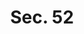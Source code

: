 ---
title: "Sec. 52"
draft: false
exceptions:
- info53i
memberstates:
- IE
score: 3
compensation:
- 
remarks: |
 


link: ""
---